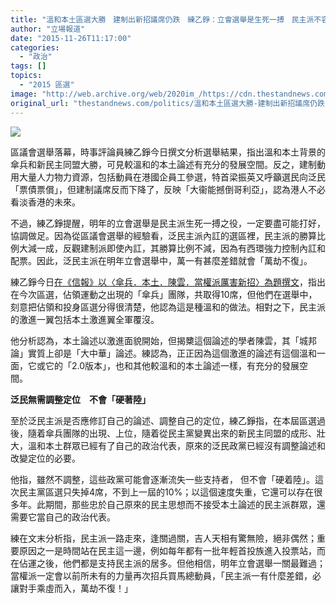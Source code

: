 ```yaml
---
title: "溫和本土區選大勝　建制出新招議席仍跌　練乙錚：立會選舉是生死一搏　民主派不容差錯"
author: "立場報道"
date: "2015-11-26T11:17:00"
categories:
  - "政治"
tags: []
topics:
  - "2015 區選"
image: "http://web.archive.org/web/2020im_/https://cdn.thestandnews.com/media/photos/cache/legco-03_MqvR5_1200x0.png"
original_url: "thestandnews.com/politics/溫和本土區選大勝-建制出新招議席仍跌-練乙錚-立會選舉是生死一搏-民主派不容差錯"
---
```

![](http://web.archive.org/web/2020im_/https://cdn.thestandnews.com/media/photos/cache/legco-03_MqvR5_1200x0.png)

區議會選舉落幕，時事評論員練乙錚今日撰文分析選舉結果，指出溫和本土背景的傘兵和新民主同盟大勝，可見較溫和的本土論述有充分的發展空間。反之，建制動用大量人力物力資源，包括動員在港國企員工參選，特首梁振英又呼籲選民向泛民「票債票償」，但建制議席反而下降了，反映「大衞能撼倒哥利亞」，認為港人不必看淡香港的未來。

不過，練乙錚提醒，明年的立會選舉是民主派生死一搏之役，一定要盡可能打好，協調做足。因為從區議會選舉的經驗看，泛民主派內訌的選區裡，民主派的勝算比例大減一成，反觀建制派即使內訌，其勝算比例不減，因為有西環強力控制內訌和配票。因此，泛民主派在明年立會選舉中，萬一有甚麼差錯就會「萬劫不復」。

練乙錚今日[在《信報》以〈傘兵．本土．陳雲．當權派厲害新招〉為題撰文](http://web.archive.org/web/20210628124705/https://www1.hkej.com/dailynews/commentary/article/1190710/%E5%82%98%E5%85%B5%EF%BC%8E%E6%9C%AC%E5%9C%9F%EF%BC%8E%E9%99%B3%E9%9B%B2%EF%BC%8E%E7%95%B6%E6%AC%8A%E6%B4%BE%E5%8E%B2%E5%AE%B3%E6%96%B0%E6%8B%9B)，指出在今次區選，佔領運動之出現的「傘兵」團隊，共取得10席，但他們在選舉中，刻意把佔領和投身區選分得很清楚，他認為這是種溫和的做法。相對之下，民主派的激進一翼包括本土激進翼全軍覆沒。

他分析認為，本土論述以激進面貌開始，但揭櫫這個論述的學者陳雲，其「城邦論」實質上卻是「大中華」論述。練認為，正正因為這個激進的論述有這個溫和一面，它或它的「2.0版本」，也和其他較溫和的本土論述一樣，有充分的發展空間。

**泛民無需調整定位　不會「硬著陸」**

至於泛民主派是否應修訂自己的論述、調整自己的定位，練乙錚指，在本屆區選過後，隨着傘兵團隊的出現、上位，隨着從民主黨變異出來的新民主同盟的成形、壯大，溫和本土群眾已經有了自己的政治代表，原來的泛民政黨已經沒有調整論述和改變定位的必要。

他指，雖然不調整，這些政黨可能會逐漸流失一些支持者， 但不會「硬着陸」。這次民主黨區選只失掉4席，不到上一屆的10%；以這個速度失重，它還可以存在很多年。此期間，那些忠於自己原來的民主思想而不接受本土論述的民主派群眾，還需要它當自己的政治代表。

練在文末分析指，民主派一路走來，逢關過關，吉人天相有驚無險，絕非偶然；重要原因之一是時間站在民主這一邊，例如每年都有一批年輕首投族進入投票站，而在佔運之後，他們都是支持民主派的居多。但他相信，明年立會選舉一關最難過；當權派一定會以前所未有的力量再次招兵買馬總動員，「民主派一有什麼差錯，必讓對手乘虛而入，萬劫不復！」